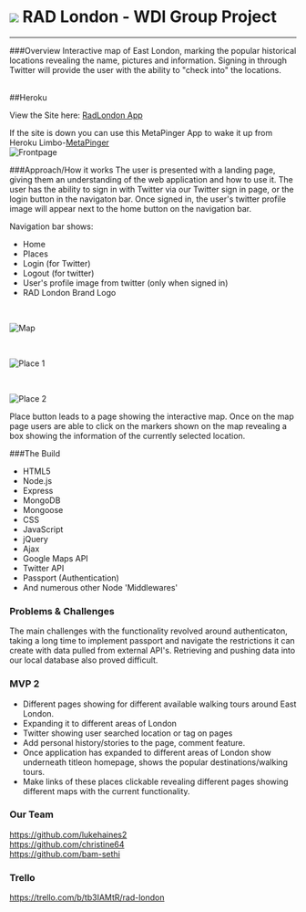 # ![](https://ga-dash.s3.amazonaws.com/production/assets/logo-9f88ae6c9c3871690e33280fcf557f33.png) RAD London - WDI Group Project
---------
###Overview
Interactive map of East London, marking the popular historical locations revealing the name, pictures and information. Signing in through Twitter will provide the user with the ability to "check into" the locations.
<br><br>

##Heroku

View the Site here: [RadLondon App](http://murmuring-ravine-6902.herokuapp.com/places)

If the site is down you can use this MetaPinger App to wake it up from Heroku Limbo-[MetaPinger](http://metapinger.herokuapp.com/)  
![Frontpage](https://cloud.githubusercontent.com/assets/13486932/10378251/ca572906-6dff-11e5-9213-66902c9db244.png "Front Page")


###Approach/How it works
The user is presented with a landing page, giving them an understanding of the web application and how to use it. The user has the ability to sign in with Twitter via our Twitter sign in page, or the login button in the navigaton bar. Once signed in, the user's twitter profile image will appear next to the home button on the navigation bar. 

Navigation bar shows:

* Home
* Places
* Login (for Twitter)
* Logout (for twitter)
* User's profile image from twitter (only when signed in)
* RAD London Brand Logo

<br>

![Map](https://cloud.githubusercontent.com/assets/13486932/10389224/b995e644-6e67-11e5-9bc4-c15a9d6f3f8f.png "Map Page")

<br>

![Place 1](https://cloud.githubusercontent.com/assets/13486932/10389282/0e6192d6-6e68-11e5-9253-e5ef97349458.png "Freedom Press: Place example")

<br>

![Place 2](https://cloud.githubusercontent.com/assets/13486932/10389290/22615244-6e68-11e5-8736-d636aaf493d5.png "Battle of Cable Street: Place example")

Place button leads to a page showing the interactive map.
Once on the map page users are able to click on the markers shown on the map revealing a box showing the information of the currently selected location. 

###The Build

* HTML5
* Node.js
* Express
* MongoDB
* Mongoose
* CSS
* JavaScript
* jQuery
* Ajax
* Google Maps API
* Twitter API
* Passport (Authentication)
* And numerous other Node 'Middlewares'

### Problems & Challenges 

The main challenges with the functionality revolved around authenticaton, taking a long time to implement passport and navigate the restrictions it can create with data pulled from external API's.
Retrieving and pushing data into our local database also proved difficult. 

### MVP 2
* Different pages showing for different available walking tours around East London.
* Expanding it to different areas of London
* Twitter showing user searched location or tag on pages
* Add personal history/stories to the page, comment feature. 
* Once application has expanded to different areas of London show underneath titleon homepage, shows the popular destinations/walking tours.
* Make links of these places clickable revealing different pages showing different maps with the current functionality.

### Our Team
https://github.com/lukehaines2
<br>
https://github.com/christine64
<br>
https://github.com/bam-sethi

### Trello
https://trello.com/b/tb3IAMtR/rad-london
